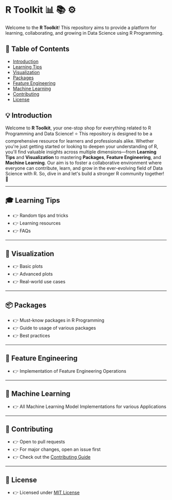 # R Toolkit :bar_chart: :books: :gear:

Welcome to the **R Toolkit**! This repository aims to provide a platform for learning, collaborating, and growing in Data Science using R Programming.

## :bookmark_tabs: Table of Contents

- [Introduction](#introduction)
- [Learning Tips](#learning-tips)
- [Visualization](#visualization)
- [Packages](#packages)
- [Feature Engineering](#feature-engineering)
- [Machine Learning](#machine-learning)
- [Contributing](#contributing)
- [License](#license)

## :bulb: Introduction

Welcome to **R Toolkit**, your one-stop shop for everything related to R Programming and Data Science! :star: This repository is designed to be a comprehensive resource for learners and professionals alike. Whether you're just getting started or looking to deepen your understanding of R, you'll find valuable insights across multiple dimensions—from **Learning Tips** and **Visualization** to mastering **Packages**, **Feature Engineering**, and **Machine Learning**. Our aim is to foster a collaborative environment where everyone can contribute, learn, and grow in the ever-evolving field of Data Science with R. So, dive in and let's build a stronger R community together! :diving_mask:

---

## :mortar_board: Learning Tips

- :point_right: Random tips and tricks
- :point_right: Learning resources
- :point_right: FAQs

---

## :art: Visualization

- :point_right: Basic plots
- :point_right: Advanced plots
- :point_right: Real-world use cases

---

## :package: Packages

- :point_right: Must-know packages in R Programming
- :point_right: Guide to usage of various packages
- :point_right: Best practices

---

## :wrench: Feature Engineering

- :point_right: Implementation of Feature Engineering Operations

---

## :robot: Machine Learning

- :point_right: All Machine Learning Model Implementations for various Applications

---

## :handshake: Contributing

- :point_right: Open to pull requests
- :point_right: For major changes, open an issue first
- :point_right: Check out the [Contributing Guide](CONTRIBUTING.md)

---

## :page_with_curl: License

- :point_right: Licensed under [MIT License](LICENSE)

